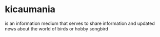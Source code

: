 # kicaumania
is an information medium that serves to share information and updated news about the world of birds or hobby songbird
